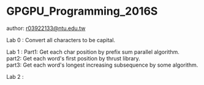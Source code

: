 # GPGPU_Programming_2016S
author: r03922133@ntu.edu.tw

Lab 0 : Convert all characters to be capital.

Lab 1 : Part1: Get each char position by prefix sum parallel algorithm.  
          part2: Get each word's first position by thrust library.   
          part3: Get each word's longest increasing subsequence by some algorithm.  

Lab 2 : 

